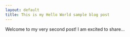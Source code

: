 ```yaml
---
layout: default
title: This is my Hello World sample blog post
---
```

Welcome to my very second  post! I am excited to share...
